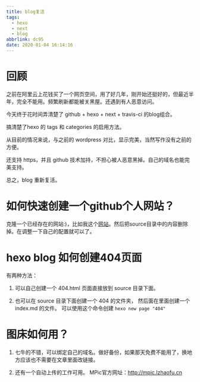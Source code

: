 ```yaml
---
title: blog复活
tags:
  - hexo
  - next
  - blog
abbrlink: dc95
date: 2020-01-04 16:14:16
---
```


# 回顾

之前在阿里云上花钱买了一个网页空间，用了好几年，刚开始还挺好的，但最近半年，完全不能用。频繁刷新都能被关黑屋。还遇到有人恶意访问。

今天终于花时间弄清楚了 github + hexo + next + travis-ci 的blog组合。

搞清楚了hexo 的 tags 和 categories 的启用方法。

从目前的情况来说，与之前的 wordpress 对比，显示完美，当然写作没有之前的方便。

还支持 https，并且 github 技术加持，不担心被人恶意黑掉。自己的域名也能完美支持。

总之，blog 重新复活。

# 如何快速创建一个github个人网站？

克隆一个已经存在的网站:)，比如我这个[网站](https://github.com/wangwanqiang/myHexoSite.git)。然后把source目录中的内容删除掉。在调整一下自己的配置就可以了。

# hexo blog 如何创建404页面

有两种方法：

1. 可以自己创建一个 404.html 页面直接放到 source 目录下面。

2. 也可以在 source 目录下面创建一个 404 的文件夹， 然后面在里面创建一个 index.md 的文件。 可以使用这个命令创建 ` hexo new page "404" `

# 图床如何用？

1. 七牛的不错，可以绑定自己的域名。做好备份，如果那天免费不能用了，换地方应该也不需要在文章里面改链接。

2. 还有一个自动上传的工作可用。 MPic官方网址：http://mpic.lzhaofu.cn


